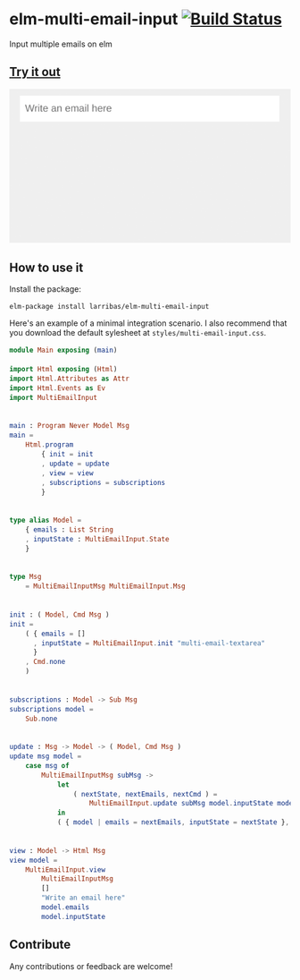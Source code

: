 # elm-multi-email-input [![Build Status](https://travis-ci.org/elm-lang/core.svg?branch=master)](https://travis-ci.org/larribas/elm-multi-email-input)

Input multiple emails on elm


## [Try it out](https://larribas.github.io/elm-multi-email-input/)

![alt text](https://github.com/larribas/elm-multi-email-input/raw/master/demo/preview.gif "Animated preview for the component")

## How to use it

Install the package:

```
elm-package install larribas/elm-multi-email-input
```

Here's an example of a minimal integration scenario. I also recommend that you download the default sylesheet at `styles/multi-email-input.css`.


```elm
module Main exposing (main)

import Html exposing (Html)
import Html.Attributes as Attr
import Html.Events as Ev
import MultiEmailInput


main : Program Never Model Msg
main =
    Html.program
        { init = init
        , update = update
        , view = view
        , subscriptions = subscriptions
        }


type alias Model =
    { emails : List String
    , inputState : MultiEmailInput.State
    }


type Msg
    = MultiEmailInputMsg MultiEmailInput.Msg


init : ( Model, Cmd Msg )
init =
    ( { emails = []
      , inputState = MultiEmailInput.init "multi-email-textarea"
      }
    , Cmd.none
    )


subscriptions : Model -> Sub Msg
subscriptions model =
    Sub.none


update : Msg -> Model -> ( Model, Cmd Msg )
update msg model =
    case msg of
        MultiEmailInputMsg subMsg ->
            let
                ( nextState, nextEmails, nextCmd ) =
                    MultiEmailInput.update subMsg model.inputState model.emails
            in
            ( { model | emails = nextEmails, inputState = nextState }, Cmd.map MultiEmailInputMsg nextCmd )


view : Model -> Html Msg
view model =
    MultiEmailInput.view
        MultiEmailInputMsg
        []
        "Write an email here"
        model.emails
        model.inputState

```


## Contribute

Any contributions or feedback are welcome!
